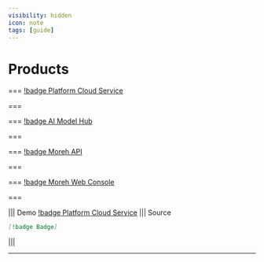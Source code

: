 ```yaml
---
visibility: hidden
icon: note
tags: [guide]
---
```


# Products


=== [!badge Platform Cloud Service](platformcloudservice.md)


===


=== [!badge AI Model Hub](Aimodelhub.md)


===



=== [!badge Moreh API](morehapi.md)



===


=== [!badge Moreh Web Console](webconsole.md)



===



||| Demo
[!badge Platform Cloud Service](platformcloudservice.md)
||| Source
```md
[!badge Badge]
```
|||

---
